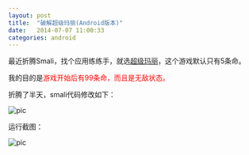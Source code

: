 ```yaml
---
layout: post
title:  "破解超级玛丽(Android版本)"
date:   2014-07-07 11:00:33
categories: android
---
```


最近折腾Smali，找个应用练练手，就选<a href="http://shouji.baidu.com/game/item?docid=7040102">超级玛丽</a>，这个游戏默认只有5条命。

我的目的是<font color="#ff0000">游戏开始后有99条命，而且是无敌状态。</font>

折腾了半天，smali代码修改如下：

![pic](http://fillzero.qiniudn.com/2014_10_08_supermario_hack.jpg)

运行截图：

![pic](http://fillzero.qiniudn.com/2014_10_08_supermario_run.jpg)